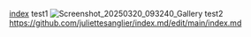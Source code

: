 [index](../index)
test1
![Screenshot_20250320_093240_Gallery](https://github.com/user-attachments/assets/490bef97-8459-4c0e-844b-047930548703)
test2
https://github.com/juliettesanglier/index.md/edit/main/index.md
